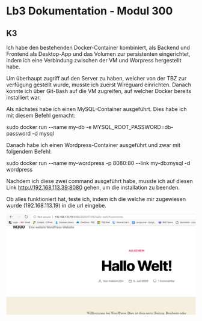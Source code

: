 # Lb3 Dokumentation - Modul 300

## K3

Ich habe den bestehenden Docker-Container kombiniert, als Backend und Frontend als Desktop-App und das Volumen zur persistenten eingerichtet, indem ich eine Verbindung zwischen der VM und Worpress hergestellt habe.

Um überhaupt zugriff auf den Server zu haben, welcher von der TBZ zur verfügung gestellt wurde, musste ich zuerst Wireguard einrichten. Danach konnte ich über Git-Bash auf die VM zugreifen, auf welcher Docker bereits installiert war.

Als nächstes habe ich einen MySQL-Container ausgeführt. Dies habe ich mit diesem Befehl gemacht:

sudo docker run --name my-db -e MYSQL_ROOT_PASSWORD=db-password -d mysql

Danach habe ich einen Wordpress-Container ausgeführt und zwar mit folgendem Befehl:

sudo docker run --name my-wordpress -p 8080:80 --link my-db:mysql -d wordpress

Nachdem ich diese zwei command ausgeführt habe, musste ich auf diesen Link http://192.168.113.39:8080 gehen, um die installation zu beenden. 


Ob alles funktioniert hat, teste ich, indem ich die welche mir zugewiesen wurde (192.168.113.19) in die url eingebe.

![](https://github.com/maksim304/M300/blob/master/LB3/img/wordpress-hallo%20welt.PNG)

